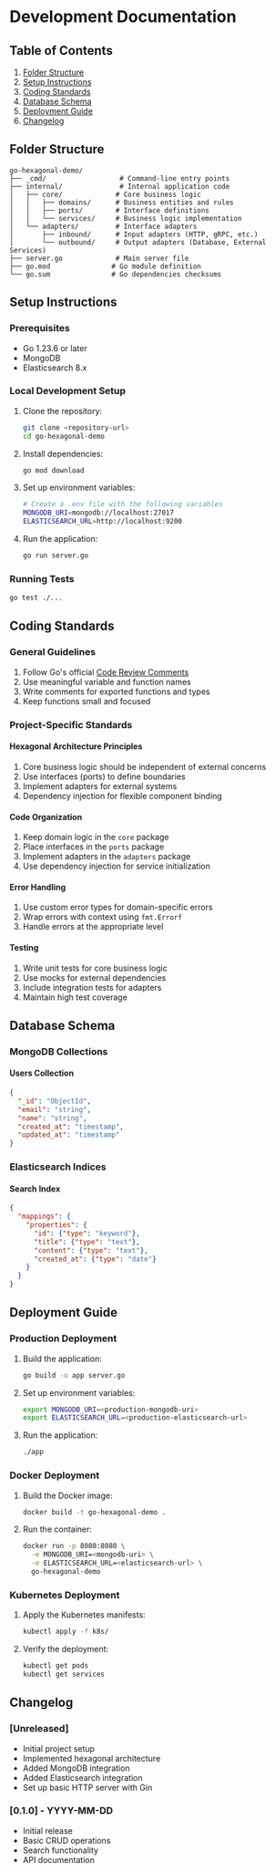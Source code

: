 # Development Documentation

## Table of Contents

1. [Folder Structure](#folder-structure)
2. [Setup Instructions](#setup-instructions)
3. [Coding Standards](#coding-standards)
4. [Database Schema](#database-schema)
5. [Deployment Guide](#deployment-guide)
6. [Changelog](#changelog)

## Folder Structure

```
go-hexagonal-demo/
├── _cmd/                  # Command-line entry points
├── internal/              # Internal application code
│   ├── core/             # Core business logic
│   │   ├── domains/      # Business entities and rules
│   │   ├── ports/        # Interface definitions
│   │   └── services/     # Business logic implementation
│   └── adapters/         # Interface adapters
│       ├── inbound/      # Input adapters (HTTP, gRPC, etc.)
│       └── outbound/     # Output adapters (Database, External Services)
├── server.go             # Main server file
├── go.mod               # Go module definition
└── go.sum               # Go dependencies checksums
```

## Setup Instructions

### Prerequisites

- Go 1.23.6 or later
- MongoDB
- Elasticsearch 8.x

### Local Development Setup

1. Clone the repository:

   ```bash
   git clone <repository-url>
   cd go-hexagonal-demo
   ```

2. Install dependencies:

   ```bash
   go mod download
   ```

3. Set up environment variables:

   ```bash
   # Create a .env file with the following variables
   MONGODB_URI=mongodb://localhost:27017
   ELASTICSEARCH_URL=http://localhost:9200
   ```

4. Run the application:
   ```bash
   go run server.go
   ```

### Running Tests

```bash
go test ./...
```

## Coding Standards

### General Guidelines

1. Follow Go's official [Code Review Comments](https://github.com/golang/go/wiki/CodeReviewComments)
2. Use meaningful variable and function names
3. Write comments for exported functions and types
4. Keep functions small and focused

### Project-Specific Standards

#### Hexagonal Architecture Principles

1. Core business logic should be independent of external concerns
2. Use interfaces (ports) to define boundaries
3. Implement adapters for external systems
4. Dependency injection for flexible component binding

#### Code Organization

1. Keep domain logic in the `core` package
2. Place interfaces in the `ports` package
3. Implement adapters in the `adapters` package
4. Use dependency injection for service initialization

#### Error Handling

1. Use custom error types for domain-specific errors
2. Wrap errors with context using `fmt.Errorf`
3. Handle errors at the appropriate level

#### Testing

1. Write unit tests for core business logic
2. Use mocks for external dependencies
3. Include integration tests for adapters
4. Maintain high test coverage

## Database Schema

### MongoDB Collections

#### Users Collection

```json
{
  "_id": "ObjectId",
  "email": "string",
  "name": "string",
  "created_at": "timestamp",
  "updated_at": "timestamp"
}
```

### Elasticsearch Indices

#### Search Index

```json
{
  "mappings": {
    "properties": {
      "id": {"type": "keyword"},
      "title": {"type": "text"},
      "content": {"type": "text"},
      "created_at": {"type": "date"}
    }
  }
}
```

## Deployment Guide

### Production Deployment

1. Build the application:

   ```bash
   go build -o app server.go
   ```

2. Set up environment variables:

   ```bash
   export MONGODB_URI=<production-mongodb-uri>
   export ELASTICSEARCH_URL=<production-elasticsearch-url>
   ```

3. Run the application:
   ```bash
   ./app
   ```

### Docker Deployment

1. Build the Docker image:

   ```bash
   docker build -t go-hexagonal-demo .
   ```

2. Run the container:
   ```bash
   docker run -p 8080:8080 \
     -e MONGODB_URI=<mongodb-uri> \
     -e ELASTICSEARCH_URL=<elasticsearch-url> \
     go-hexagonal-demo
   ```

### Kubernetes Deployment

1. Apply the Kubernetes manifests:

   ```bash
   kubectl apply -f k8s/
   ```

2. Verify the deployment:
   ```bash
   kubectl get pods
   kubectl get services
   ```

## Changelog

### [Unreleased]

- Initial project setup
- Implemented hexagonal architecture
- Added MongoDB integration
- Added Elasticsearch integration
- Set up basic HTTP server with Gin

### [0.1.0] - YYYY-MM-DD

- Initial release
- Basic CRUD operations
- Search functionality
- API documentation
